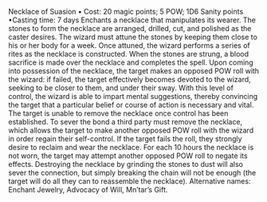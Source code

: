 Necklace of Suasion
• Cost:  20 magic points; 5 POW; 1D6 Sanity points
•Casting time: 7 days
Enchants a necklace that manipulates its wearer. The
stones to form the necklace are arranged, drilled, cut, and
polished as the caster desires. The wizard must attune
the stones by keeping them close to his or her body for
a week. Once attuned, the wizard performs a series of
rites as the necklace is constructed. When the stones are
strung, a blood sacrifice is made over the necklace and
completes the spell.
Upon coming into possession of the necklace, the target
makes an opposed POW roll with the wizard: if failed, the
target effectively becomes devoted to the wizard, seeking
to be closer to them, and under their sway. With this level
of control, the wizard is able to impart mental suggestions,
thereby convincing the target that a particular belief or
course of action is necessary and vital.
The target is unable to remove the necklace once control
has been established. To sever the bond a third party must
remove the necklace, which allows the target to make another
opposed POW roll with the wizard in order regain their
self-control. If the target fails the roll, they strongly desire
to reclaim and wear the necklace. For each 10 hours the
necklace is not worn, the target may attempt another opposed
POW roll to negate its effects. Destroying the necklace by
grinding the stones to dust will also sever the connection,
but simply breaking the chain will not be enough (the target
will do all they can to reassemble the necklace).
Alternative names: Enchant Jewelry, Advocacy of Will,
Mn’tar’s Gift.


